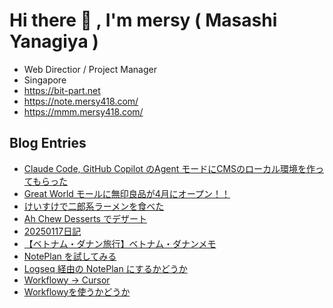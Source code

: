# Hi there 👋 , I'm mersy ( Masashi Yanagiya )

- Web Directior / Project Manager
- Singapore
- https://bit-part.net
- https://note.mersy418.com/
- https://mmm.mersy418.com/

## Blog Entries
<!-- BLOG-POST-LIST:START -->
- [Claude Code, GitHub Copilot のAgent モードにCMSのローカル環境を作ってもらった](https://mersy.hatenablog.com/entry/2025/06/01/110254)
- [Great World モールに無印良品が4月にオープン！！](https://mersy.hatenablog.com/entry/2025/02/09/151309)
- [けいすけで二郎系ラーメンを食べた](https://mersy.hatenablog.com/entry/2025/01/19/130000)
- [Ah Chew Desserts でデザート](https://mersy.hatenablog.com/entry/2025/01/18/230000)
- [20250117日記](https://mersy.hatenablog.com/entry/2025/01/17/225237)
- [【ベトナム・ダナン旅行】ベトナム・ダナンメモ](https://mersy.hatenablog.com/entry/2025/01/16/072647)
- [NotePlan を試してみる](https://mersy.hatenablog.com/entry/2025/01/15/082254)
- [Logseq 経由の NotePlan にするかどうか](https://mersy.hatenablog.com/entry/2025/01/14/100902)
- [Workflowy → Cursor](https://mersy.hatenablog.com/entry/2025/01/13/082354)
- [Workflowyを使うかどうか](https://mersy.hatenablog.com/entry/2025/01/09/083343)
<!-- BLOG-POST-LIST:END -->
